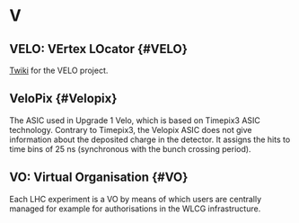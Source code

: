 # V

## VELO: VErtex LOcator {#VELO}

[Twiki](https://lbtwiki.cern.ch/bin/view/VELO) for the VELO project.

## VeloPix {#Velopix}

The ASIC used in Upgrade 1 Velo, which is based on Timepix3 ASIC technology.
Contrary to Timepix3, the Velopix ASIC does not give information about the deposited charge in the detector. 
It assigns the hits to time bins of 25 ns (synchronous with the bunch crossing period).

## VO: Virtual Organisation {#VO}

Each LHC experiment is a VO by means of which users are centrally managed for example for authorisations in the WLCG infrastructure.
